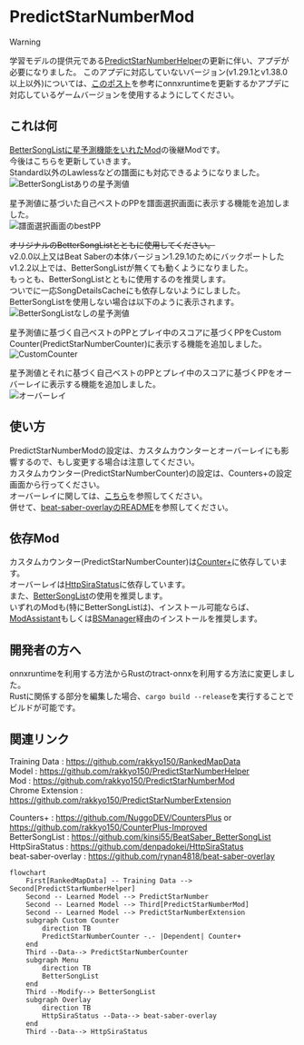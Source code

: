 # PredictStarNumberMod

> [!WARNING]
> 学習モデルの提供元である[PredictStarNumberHelper](https://github.com/rakkyo150/PredictStarNumberHelper)の更新に伴い、アプデが必要になりました。
> このアプデに対応していないバージョン(v1.29.1とv1.38.0以上以外)については、[このポスト](https://x.com/rakkyo150/status/1978247318261346419)を参考にonnxruntimeを更新するかアプデに対応しているゲームバージョンを使用するようにしてください。

## これは何
[BetterSongListに星予測機能をいれたMod](https://github.com/rakkyo150/BetterSongList-PredictStarNumber)の後継Modです。<br>
今後はこちらを更新していきます。<br>
Standard以外のLawlessなどの譜面にも対応できるようになりました。<br>
![BetterSongListありの星予測値](https://github.com/user-attachments/assets/55b7621f-9aae-4d0f-bd66-9923e5352c7f)

星予測値に基づいた自己ベストのPPを譜面選択画面に表示する機能を追加しました。<br>
![譜面選択画面のbestPP](https://github.com/user-attachments/assets/34024fe0-131d-4175-a35b-40f3a785876a)

~~オリジナルのBetterSongListとともに使用してください。<br>~~
v2.0.0以上又はBeat Saberの本体バージョン1.29.1のためにバックポートしたv1.2.2以上では、BetterSongListが無くても動くようになりました。<br>
もっとも、BetterSongListとともに使用するのを推奨します。<br>
ついでに一応SongDetailsCacheにも依存しないようにしました。<br>
BetterSongListを使用しない場合は以下のように表示されます。<br>
![BetterSongListなしの星予測値](https://github.com/user-attachments/assets/acb0c49e-5b13-4491-9a53-a00b44ba1a8d)

星予測値に基づく自己ベストのPPとプレイ中のスコアに基づくPPをCustom Counter(PredictStarNumberCounter)に表示する機能を追加しました。<br>
![CustomCounter](https://github.com/user-attachments/assets/89acc929-1c64-4c88-9632-1156b83a7c87)

星予測値とそれに基づく自己ベストのPPとプレイ中のスコアに基づくPPをオーバーレイに表示する機能を追加しました。<br>
![オーバーレイ](https://github.com/user-attachments/assets/58bde7c6-74d9-4664-8e6d-bd2c6845aeca)

## 使い方
PredictStarNumberModの設定は、カスタムカウンターとオーバーレイにも影響するので、もし変更する場合は注意してください。<br>
カスタムカウンター(PredictStarNumberCounter)の設定は、Counters+の設定画面から行ってください。<br>
オーバーレイに関しては、[こちら](PredictStarNumberMod/Overlay/README_Overlay.md)を参照してください。<br>
併せて、[beat-saber-overlayのREADME](https://github.com/rynan4818/beat-saber-overlay)を参照してください。<br>

## 依存Mod
カスタムカウンター(PredictStarNumberCounter)は[Counter+](https://github.com/NuggoDEV/CountersPlus)に依存しています。<br>
オーバーレイは[HttpSiraStatus](https://github.com/denpadokei/HttpSiraStatus)に依存しています。<br>
また、[BetterSongList](https://github.com/kinsi55/BeatSaber_BetterSongList)の使用を推奨します。<br>
いずれのModも(特にBetterSongListは)、インストール可能ならば、[ModAssistant](https://github.com/bsmg/ModAssistant)もしくは[BSManager](https://github.com/Zagrios/bs-manager)経由のインストールを推奨します。

## 開発者の方へ
onnxruntimeを利用する方法からRustのtract-onnxを利用する方法に変更しました。  
Rustに関係する部分を編集した場合、`cargo build --release`を実行することでビルドが可能です。

## 関連リンク
Training Data : https://github.com/rakkyo150/RankedMapData <br>
Model : https://github.com/rakkyo150/PredictStarNumberHelper <br>
Mod : https://github.com/rakkyo150/PredictStarNumberMod <br>
Chrome Extension : https://github.com/rakkyo150/PredictStarNumberExtension <br>

Counters+ : https://github.com/NuggoDEV/CountersPlus or https://github.com/rakkyo150/CounterPlus-Improved<br>
BetterSongList : https://github.com/kinsi55/BeatSaber_BetterSongList<br>
HttpSiraStatus : https://github.com/denpadokei/HttpSiraStatus<br>
beat-saber-overlay : https://github.com/rynan4818/beat-saber-overlay<br>

```mermaid
flowchart
    First[RankedMapData] -- Training Data --> Second[PredictStarNumberHelper]
    Second -- Learned Model --> PredictStarNumber
    Second -- Learned Model --> Third[PredictStarNumberMod] 
    Second -- Learned Model --> PredictStarNumberExtension
    subgraph Custom Counter
        direction TB
        PredictStarNumberCounter -.- |Dependent| Counter+
    end
    Third --Data--> PredictStarNumberCounter
    subgraph Menu
        direction TB
        BetterSongList
    end
    Third --Modify--> BetterSongList
    subgraph Overlay
        direction TB
        HttpSiraStatus --Data--> beat-saber-overlay
    end
    Third --Data--> HttpSiraStatus
```
